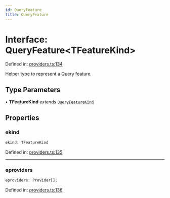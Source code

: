 ```yaml
---
id: QueryFeature
title: QueryFeature
---
```


<!-- DO NOT EDIT: this page is autogenerated from the type comments -->

# Interface: QueryFeature\<TFeatureKind\>

Defined in: [providers.ts:134](https://github.com/TanStack/query/blob/main/packages/angular-query-experimental/src/providers.ts#L134)

Helper type to represent a Query feature.

## Type Parameters

• **TFeatureKind** _extends_ [`QueryFeatureKind`](../type-aliases/queryfeaturekind.md)

## Properties

### ɵkind

```ts
ɵkind: TFeatureKind
```

Defined in: [providers.ts:135](https://github.com/TanStack/query/blob/main/packages/angular-query-experimental/src/providers.ts#L135)

---

### ɵproviders

```ts
ɵproviders: Provider[];
```

Defined in: [providers.ts:136](https://github.com/TanStack/query/blob/main/packages/angular-query-experimental/src/providers.ts#L136)
